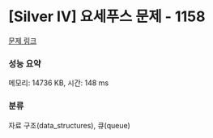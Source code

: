 # [Silver IV] 요세푸스 문제 - 1158 

[문제 링크](https://www.acmicpc.net/problem/1158) 

### 성능 요약

메모리: 14736 KB, 시간: 148 ms

### 분류

자료 구조(data_structures), 큐(queue)

